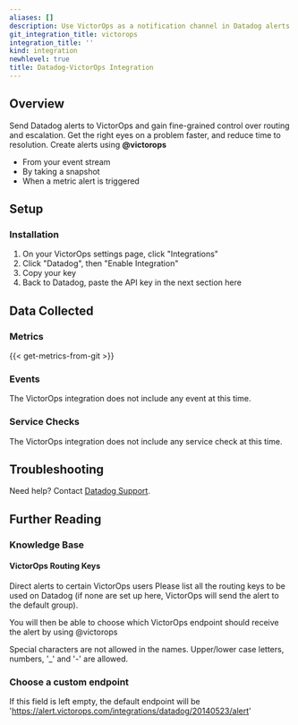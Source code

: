 ```yaml
---
aliases: []
description: Use VictorOps as a notification channel in Datadog alerts and events.
git_integration_title: victorops
integration_title: ''
kind: integration
newhlevel: true
title: Datadog-VictorOps Integration
---
```



## Overview
Send Datadog alerts to VictorOps and gain fine-grained control over routing and escalation.
Get the right eyes on a problem faster, and reduce time to resolution.
Create alerts using **@victorops**
* From your event stream
* By taking a snapshot
* When a metric alert is triggered

## Setup
### Installation

1. On your VictorOps settings page, click "Integrations"
2. Click "Datadog", then "Enable Integration"
3. Copy your key
4. Back to Datadog, paste the API key in the next section here

## Data Collected
### Metrics
{{< get-metrics-from-git >}}

### Events
The VictorOps integration does not include any event at this time.

### Service Checks
The VictorOps integration does not include any service check at this time.

## Troubleshooting
Need help? Contact [Datadog Support](http://docs.datadoghq.com/help/).

## Further Reading
### Knowledge Base
#### VictorOps Routing Keys

Direct alerts to certain VictorOps users
Please list all the routing keys to be used on Datadog (if none are set up here, VictorOps will send the alert to the default group).

You will then be able to choose which VictorOps endpoint should receive the alert by using @victorops

Special characters are not allowed in the names. Upper/lower case letters, numbers, '_' and '-' are allowed.

### Choose a custom endpoint

If this field is left empty, the default endpoint will be 'https://alert.victorops.com/integrations/datadog/20140523/alert'

